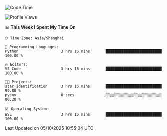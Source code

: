 <!--START_SECTION:waka-->
![Code Time](http://img.shields.io/badge/Code%20Time-3%2C132%20hrs%2034%20mins-blue)

![Profile Views](http://img.shields.io/badge/Profile%20Views-0-blue)

📊 **This Week I Spent My Time On** 

```text
🕑︎ Time Zone: Asia/Shanghai

💬 Programming Languages: 
Python                   3 hrs 16 mins       █████████████████████████   100.00 % 

🔥 Editors: 
VS Code                  3 hrs 16 mins       █████████████████████████   100.00 % 

🐱‍💻 Projects: 
star_identification      3 hrs 16 mins       █████████████████████████   99.80 % 
pyenv                    0 secs              ░░░░░░░░░░░░░░░░░░░░░░░░░   00.20 % 

💻 Operating System: 
WSL                      3 hrs 16 mins       █████████████████████████   100.00 % 
```


 Last Updated on 05/10/2025 10:55:04 UTC
<!--END_SECTION:waka-->